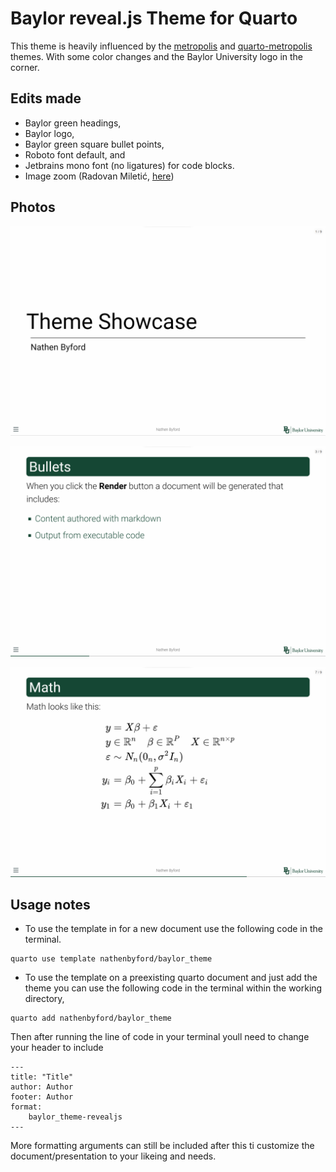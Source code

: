 # Baylor reveal.js Theme for Quarto

This theme is heavily influenced by the [metropolis](https://github.com/pat-s/xaringan-metropolis) and [quarto-metropolis](https://codeberg.org/pat-s/quarto-metropolis) themes. With some color changes and the Baylor University logo in the corner.

## Edits made

-   Baylor green headings,
-   Baylor logo,
-   Baylor green square bullet points,
-   Roboto font default, and
-   Jetbrains mono font (no ligatures) for code blocks.
-   Image zoom (Radovan Miletić, [here](https://stackoverflow.com/questions/75922380/how-to-zoom-on-graph-in-slide-revealjs-quarto))

## Photos

![](Title.png)

![](List.png)

![](math.png)

## Usage notes

-   To use the template in for a new document use the following code in the terminal.

```         
quarto use template nathenbyford/baylor_theme
```

-   To use the template on a preexisting quarto document and just add the theme you can use the following code in the terminal within the working directory,

```         
quarto add nathenbyford/baylor_theme
```
Then after running the line of code in your terminal youll need to change your header to include
```
---
title: "Title"
author: Author
footer: Author
format: 
    baylor_theme-revealjs
---
```
More formatting arguments can still be included after this ti customize the document/presentation to your likeing and needs.